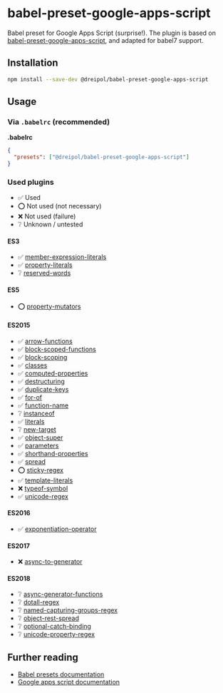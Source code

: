# babel-preset-google-apps-script
Babel preset for Google Apps Script (surprise!). The plugin is based on [babel-preset-google-apps-script](https://github.com/eiel/babel-preset-google-apps-script/), and adapted for babel7 support. 

## Installation

```sh
npm install --save-dev @dreipol/babel-preset-google-apps-script
```

## Usage

### Via `.babelrc` (recommended)

**.babelrc**

```json
{
  "presets": ["@dreipol/babel-preset-google-apps-script"]
}
```

### Used plugins

- :white_check_mark: Used
- :o: Not used (not necessary)
- :x: Not used (failure)
- :grey_question: Unknown / untested

#### ES3

- :white_check_mark: [member-expression-literals](https://babeljs.io/docs/en/babel-plugin-transform-member-expression-literals)
- :white_check_mark: [property-literals](https://babeljs.io/docs/en/babel-plugin-transform-property-literals)
- :grey_question: [reserved-words](https://babeljs.io/docs/en/babel-plugin-transform-reserved-words)

#### ES5

- :o: [property-mutators](https://babeljs.io/docs/en/babel-plugin-transform-property-mutators)

#### ES2015

- :white_check_mark: [arrow-functions](https://babeljs.io/docs/en/babel-plugin-transform-arrow-functions)
- :white_check_mark: [block-scoped-functions](https://babeljs.io/docs/en/babel-plugin-transform-block-scoped-functions)
- :white_check_mark: [block-scoping](https://babeljs.io/docs/en/babel-plugin-transform-block-scoping)
- :white_check_mark: [classes](https://babeljs.io/docs/en/babel-plugin-transform-classes)
- :white_check_mark: [computed-properties](https://babeljs.io/docs/en/babel-plugin-transform-computed-properties)
- :white_check_mark: [destructuring](https://babeljs.io/docs/en/babel-plugin-transform-destructuring)
- :white_check_mark: [duplicate-keys](https://babeljs.io/docs/en/babel-plugin-transform-duplicate-keys)
- :white_check_mark: [for-of](https://babeljs.io/docs/en/babel-plugin-transform-for-of)
- :white_check_mark: [function-name](https://babeljs.io/docs/en/babel-plugin-transform-function-name)
- :grey_question: [instanceof](https://babeljs.io/docs/en/babel-plugin-transform-instanceof)
- :white_check_mark: [literals](https://babeljs.io/docs/en/babel-plugin-transform-literals)
- :grey_question: [new-target](https://babeljs.io/docs/en/babel-plugin-transform-new-target)
- :white_check_mark: [object-super](https://babeljs.io/docs/en/babel-plugin-transform-object-super)
- :white_check_mark: [parameters](https://babeljs.io/docs/en/babel-plugin-transform-parameters)
- :white_check_mark: [shorthand-properties](https://babeljs.io/docs/en/babel-plugin-transform-shorthand-properties)
- :white_check_mark: [spread](https://babeljs.io/docs/en/babel-plugin-transform-spread)
- :o: [sticky-regex](https://babeljs.io/docs/en/babel-plugin-transform-sticky-regex)
- :white_check_mark: [template-literals](https://babeljs.io/docs/en/babel-plugin-transform-template-literals)
- :x: [typeof-symbol](https://babeljs.io/docs/en/babel-plugin-transform-typeof-symbol)
- :white_check_mark: [unicode-regex](https://babeljs.io/docs/en/babel-plugin-transform-unicode-regex)

#### ES2016

- :white_check_mark: [exponentiation-operator](https://babeljs.io/docs/en/babel-plugin-transform-exponentiation-operator)

#### ES2017

- :x: [async-to-generator](https://babeljs.io/docs/en/babel-plugin-transform-async-to-generator)

#### ES2018

- :grey_question: [async-generator-functions](https://babeljs.io/docs/en/babel-plugin-proposal-async-generator-functions)
- :grey_question: [dotall-regex](https://babeljs.io/docs/en/babel-plugin-transform-dotall-regex)
- :grey_question: [named-capturing-groups-regex](https://babeljs.io/docs/en/babel-plugin-transform-named-capturing-groups-regex)
- :grey_question: [object-rest-spread](https://babeljs.io/docs/en/babel-plugin-proposal-object-rest-spread)
- :grey_question: [optional-catch-binding](https://babeljs.io/docs/en/babel-plugin-proposal-optional-catch-binding)
- :grey_question: [unicode-property-regex](https://babeljs.io/docs/en/babel-plugin-proposal-unicode-property-regex)

## Further reading

- [Babel presets documentation](https://babeljs.io/docs/en/presets)
- [Google apps script documentation](https://developers.google.com/apps-script/)
